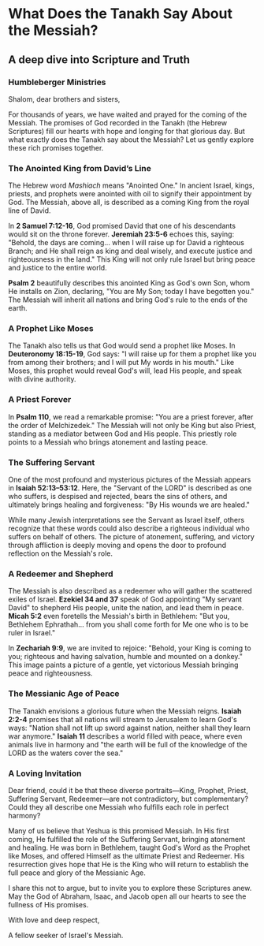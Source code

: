 # What Does the Tanakh Say About the Messiah?

## A deep dive into Scripture and Truth

### Humbleberger Ministries

Shalom, dear brothers and sisters,

For thousands of years, we have waited and prayed for the coming of the Messiah. The promises of God recorded in the Tanakh (the Hebrew Scriptures) fill our hearts with hope and longing for that glorious day. But what exactly does the Tanakh say about the Messiah? Let us gently explore these rich promises together.

### The Anointed King from David’s Line

The Hebrew word _Mashiach_ means "Anointed One." In ancient Israel, kings, priests, and prophets were anointed with oil to signify their appointment by God. The Messiah, above all, is described as a coming King from the royal line of David.

In **2 Samuel 7:12-16**, God promised David that one of his descendants would sit on the throne forever. **Jeremiah 23:5-6** echoes this, saying: "Behold, the days are coming... when I will raise up for David a righteous Branch; and He shall reign as king and deal wisely, and execute justice and righteousness in the land." This King will not only rule Israel but bring peace and justice to the entire world.

**Psalm 2** beautifully describes this anointed King as God's own Son, whom He installs on Zion, declaring, "You are My Son; today I have begotten you." The Messiah will inherit all nations and bring God's rule to the ends of the earth.

### A Prophet Like Moses

The Tanakh also tells us that God would send a prophet like Moses. In **Deuteronomy 18:15-19**, God says: "I will raise up for them a prophet like you from among their brothers; and I will put My words in his mouth." Like Moses, this prophet would reveal God's will, lead His people, and speak with divine authority.

### A Priest Forever

In **Psalm 110**, we read a remarkable promise: "You are a priest forever, after the order of Melchizedek." The Messiah will not only be King but also Priest, standing as a mediator between God and His people. This priestly role points to a Messiah who brings atonement and lasting peace.

### The Suffering Servant

One of the most profound and mysterious pictures of the Messiah appears in **Isaiah 52:13–53:12**. Here, the "Servant of the LORD" is described as one who suffers, is despised and rejected, bears the sins of others, and ultimately brings healing and forgiveness: "By His wounds we are healed."

While many Jewish interpretations see the Servant as Israel itself, others recognize that these words could also describe a righteous individual who suffers on behalf of others. The picture of atonement, suffering, and victory through affliction is deeply moving and opens the door to profound reflection on the Messiah's role.

### A Redeemer and Shepherd

The Messiah is also described as a redeemer who will gather the scattered exiles of Israel. **Ezekiel 34 and 37** speak of God appointing "My servant David" to shepherd His people, unite the nation, and lead them in peace. **Micah 5:2** even foretells the Messiah's birth in Bethlehem: "But you, Bethlehem Ephrathah... from you shall come forth for Me one who is to be ruler in Israel."

In **Zechariah 9:9**, we are invited to rejoice: "Behold, your King is coming to you; righteous and having salvation, humble and mounted on a donkey." This image paints a picture of a gentle, yet victorious Messiah bringing peace and righteousness.

### The Messianic Age of Peace

The Tanakh envisions a glorious future when the Messiah reigns. **Isaiah 2:2-4** promises that all nations will stream to Jerusalem to learn God's ways: "Nation shall not lift up sword against nation, neither shall they learn war anymore." **Isaiah 11** describes a world filled with peace, where even animals live in harmony and "the earth will be full of the knowledge of the LORD as the waters cover the sea."

### A Loving Invitation

Dear friend, could it be that these diverse portraits—King, Prophet, Priest, Suffering Servant, Redeemer—are not contradictory, but complementary? Could they all describe one Messiah who fulfills each role in perfect harmony?

Many of us believe that Yeshua is this promised Messiah. In His first coming, He fulfilled the role of the Suffering Servant, bringing atonement and healing. He was born in Bethlehem, taught God's Word as the Prophet like Moses, and offered Himself as the ultimate Priest and Redeemer. His resurrection gives hope that He is the King who will return to establish the full peace and glory of the Messianic Age.

I share this not to argue, but to invite you to explore these Scriptures anew. May the God of Abraham, Isaac, and Jacob open all our hearts to see the fullness of His promises.

With love and deep respect,

A fellow seeker of Israel's Messiah.
